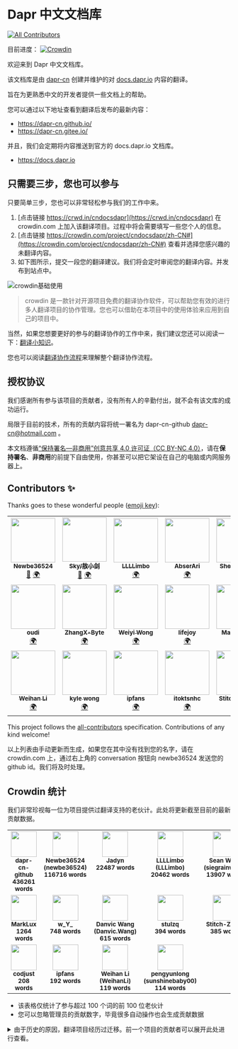 # Dapr 中文文档库

<!-- ALL-CONTRIBUTORS-BADGE:START - Do not remove or modify this section -->
[![All Contributors](https://img.shields.io/badge/all_contributors-20-orange.svg?style=flat-square)](#contributors-)
<!-- ALL-CONTRIBUTORS-BADGE:END -->

目前进度： [![Crowdin](https://badges.crowdin.net/cndocsdapr/localized.svg)](https://crowdin.com/project/cndocsdapr)

欢迎来到 Dapr 中文文档库。

该文档库是由 [dapr-cn](https://github.com/dapr-cn) 创建并维护的对 [docs.dapr.io](https://docs.dapr.io/) 内容的翻译。

旨在为更熟悉中文的开发者提供一些文档上的帮助。

您可以通过以下地址查看到翻译后发布的最新内容：

- <https://dapr-cn.github.io/>
- <https://dapr-cn.gitee.io/>

并且，我们会定期将内容推送到官方的 docs.dapr.io 文档库。

- <https://docs.dapr.io>

## 只需要三步，您也可以参与

只要简单三步，您也可以非常轻松参与我们的工作中来。

1. [点击链接 https://crwd.in/cndocsdapr](https://crwd.in/cndocsdapr) 在 crowdin.com 上加入该翻译项目。过程中将会需要填写一些您个人的信息。
2. [点击链接 https://crowdin.com/project/cndocsdapr/zh-CN#](https://crowdin.com/project/cndocsdapr/zh-CN#) 查看并选择您感兴趣的未翻译内容。
3. 如下图所示，提交一段您的翻译建议。我们将会定时审阅您的翻译内容。并发布到站点中。

![crowdin基础使用](assets/001_basic_crowdin.png)

> crowdin 是一款针对开源项目免费的翻译协作软件，可以帮助您有效的进行多人翻译项目的协作管理。您也可以借助在本项目中的使用体验来应用到自己的项目中。

当然，如果您想要更好的参与的翻译协作的工作中来，我们建议您还可以阅读一下：[翻译小知识](TranslationNotes.md)。

您也可以阅读[翻译协作流程](TranslationFlow.md)来理解整个翻译协作流程。

## 授权协议

我们感谢所有参与该项目的贡献者，没有所有人的辛勤付出，就不会有该文库的成功运行。

局限于目前的技术，所有的贡献内容将统一署名为 dapr-cn-github dapr-cn@hotmail.com 。

本文档遵循[“保持署名—非商用”创意共享 4.0 许可证（CC BY-NC 4.0）](http://creativecommons.org/licenses/by-nc/4.0/deed.zh)，请在**保持署名**、**非商用**的前提下自由使用，你甚至可以把它架设在自己的电脑或内网服务器上。

## Contributors ✨

Thanks goes to these wonderful people ([emoji key](https://allcontributors.org/docs/en/emoji-key)):

<!-- ALL-CONTRIBUTORS-LIST:START - Do not remove or modify this section -->
<!-- prettier-ignore-start -->
<!-- markdownlint-disable -->
<table>
  <tr>
    <td align="center"><a href="https://www.newbe.pro"><img src="https://avatars.githubusercontent.com/u/7685462?v=4?s=100" width="100px;" alt=""/><br /><sub><b>Newbe36524</b></sub></a><br /><a href="#ideas-newbe36524" title="Ideas, Planning, & Feedback">🤔</a> <a href="#translation-newbe36524" title="Translation">🌍</a></td>
    <td align="center"><a href="https://skyao.io"><img src="https://avatars.githubusercontent.com/u/1582369?v=4?s=100" width="100px;" alt=""/><br /><sub><b>Sky/敖小剑</b></sub></a><br /><a href="#ideas-skyao" title="Ideas, Planning, & Feedback">🤔</a> <a href="#translation-skyao" title="Translation">🌍</a></td>
    <td align="center"><a href="https://github.com/LLLLimbo"><img src="https://avatars.githubusercontent.com/u/31607003?v=4?s=100" width="100px;" alt=""/><br /><sub><b>LLLLimbo</b></sub></a><br /><a href="#translation-LLLLimbo" title="Translation">🌍</a></td>
    <td align="center"><a href="https://yuque.com/abser"><img src="https://avatars.githubusercontent.com/u/32089134?v=4?s=100" width="100px;" alt=""/><br /><sub><b>AbserAri</b></sub></a><br /><a href="#translation-abserari" title="Translation">🌍</a></td>
    <td align="center"><a href="https://www.jianshu.com/u/39ec0e6b1844?order_by=top"><img src="https://avatars.githubusercontent.com/u/12607748?v=4?s=100" width="100px;" alt=""/><br /><sub><b>Shengjie Yan</b></sub></a><br /><a href="#translation-sheng-jie" title="Translation">🌍</a></td>
    <td align="center"><a href="https://yuiter.com"><img src="https://avatars.githubusercontent.com/u/32116018?v=4?s=100" width="100px;" alt=""/><br /><sub><b>Danvic Wang</b></sub></a><br /><a href="#translation-danvic712" title="Translation">🌍</a></td>
    <td align="center"><a href="https://jadyn.wang"><img src="https://avatars.githubusercontent.com/u/13699353?v=4?s=100" width="100px;" alt=""/><br /><sub><b>Jadyn</b></sub></a><br /><a href="#translation-JadynWong" title="Translation">🌍</a></td>
  </tr>
  <tr>
    <td align="center"><a href="http://www.oudi.org"><img src="https://avatars.githubusercontent.com/u/2518192?v=4?s=100" width="100px;" alt=""/><br /><sub><b>oudi</b></sub></a><br /><a href="#translation-oudi" title="Translation">🌍</a></td>
    <td align="center"><a href="https://github.com/ZhangX-Byte"><img src="https://avatars.githubusercontent.com/u/6357361?v=4?s=100" width="100px;" alt=""/><br /><sub><b>ZhangX-Byte</b></sub></a><br /><a href="#translation-ZhangX-Byte" title="Translation">🌍</a></td>
    <td align="center"><a href="https://siegrain.wang"><img src="https://avatars.githubusercontent.com/u/11625599?v=4?s=100" width="100px;" alt=""/><br /><sub><b>Weiyi Wong</b></sub></a><br /><a href="#translation-siegrainwong" title="Translation">🌍</a></td>
    <td align="center"><a href="https://github.com/lifejoyforpy"><img src="https://avatars.githubusercontent.com/u/38183800?v=4?s=100" width="100px;" alt=""/><br /><sub><b>lifejoy</b></sub></a><br /><a href="#translation-lifejoyforpy" title="Translation">🌍</a></td>
    <td align="center"><a href="http://marklux.cn"><img src="https://avatars.githubusercontent.com/u/19239409?v=4?s=100" width="100px;" alt=""/><br /><sub><b>Mark Lumin</b></sub></a><br /><a href="#translation-MarkLux" title="Translation">🌍</a></td>
    <td align="center"><a href="http://blog.ithuo.net:8877"><img src="https://avatars.githubusercontent.com/u/20416202?v=4?s=100" width="100px;" alt=""/><br /><sub><b>charleszhn</b></sub></a><br /><a href="#translation-charleszhn" title="Translation">🌍</a></td>
    <td align="center"><a href="http://www.tomorjm.com"><img src="https://avatars.githubusercontent.com/u/11410549?v=4?s=100" width="100px;" alt=""/><br /><sub><b>Jaime Zhang</b></sub></a><br /><a href="#translation-TomorJM" title="Translation">🌍</a></td>
  </tr>
  <tr>
    <td align="center"><a href="https://www.cnblogs.com/weihanli"><img src="https://avatars.githubusercontent.com/u/7604648?v=4?s=100" width="100px;" alt=""/><br /><sub><b>Weihan Li</b></sub></a><br /><a href="#translation-weihanli" title="Translation">🌍</a></td>
    <td align="center"><a href="http://www.herowk.com"><img src="https://avatars.githubusercontent.com/u/1592834?v=4?s=100" width="100px;" alt=""/><br /><sub><b>kyle wong</b></sub></a><br /><a href="#translation-herowk" title="Translation">🌍</a></td>
    <td align="center"><a href="https://www.4async.com"><img src="https://avatars.githubusercontent.com/u/363344?v=4?s=100" width="100px;" alt=""/><br /><sub><b>ipfans</b></sub></a><br /><a href="#translation-ipfans" title="Translation">🌍</a></td>
    <td align="center"><a href="https://github.com/Itoktsnhc"><img src="https://avatars.githubusercontent.com/u/11204672?v=4?s=100" width="100px;" alt=""/><br /><sub><b>itoktsnhc</b></sub></a><br /><a href="#translation-itoktsnhc" title="Translation">🌍</a></td>
    <td align="center"><a href="https://github.com/Stitch-Zhang"><img src="https://avatars.githubusercontent.com/u/61350804?v=4?s=100" width="100px;" alt=""/><br /><sub><b>Stitch-Zhang</b></sub></a><br /><a href="#translation-Stitch-Zhang" title="Translation">🌍</a></td>
    <td align="center"><a href="https://github.com/stulzq"><img src="https://avatars.githubusercontent.com/u/13200155?v=4?s=100" width="100px;" alt=""/><br /><sub><b>Zhiqiang Li</b></sub></a><br /><a href="#translation-stulzq" title="Translation">🌍</a></td>
  </tr>
</table>

<!-- markdownlint-restore -->
<!-- prettier-ignore-end -->

<!-- ALL-CONTRIBUTORS-LIST:END -->

This project follows the [all-contributors](https://github.com/all-contributors/all-contributors) specification. Contributions of any kind welcome!

以上列表由手动更新而生成，如果您在其中没有找到您的名字，请在 crowdin.com 上，通过右上角的 conversation 按钮向 newbe36524 发送您的 github id。我们将及时处理。

## Crowdin 统计

我们非常珍视每一位为项目提供过翻译支持的老伙计。此处将更新截至目前的最新贡献数据。

<!-- CROWDIN-TRANSLATORS-START -->
<table style="width: 100%;"><tr>
              <td style="text-align:center; vertical-align: top;">
                  <a href="https://crowdin.com/profile/dapr-cn-github">
                    <img style="width: 58px" src="https://crowdin-static.downloads.crowdin.com/avatar/14655472/medium/e202f38d532df9974d4f4650ee8180b9.png"/>
                   </a>
                  <br />
                  <sub>
                      <b>dapr-cn-github</b>
                  </sub>
                  <br />
                  <sub>
                      <b>436261 words</b>
                  </sub>
              </td>
              <td style="text-align:center; vertical-align: top;">
                  <a href="https://crowdin.com/profile/newbe36524">
                    <img style="width: 58px" src="https://crowdin-static.downloads.crowdin.com/avatar/14343192/medium/4d4f53fb1650aef3e1e74849d4293595.png"/>
                   </a>
                  <br />
                  <sub>
                      <b>Newbe36524 (newbe36524)</b>
                  </sub>
                  <br />
                  <sub>
                      <b>116716 words</b>
                  </sub>
              </td>
              <td style="text-align:center; vertical-align: top;">
                  <a href="https://crowdin.com/profile/Jadyn">
                    <img style="width: 58px" src="https://crowdin-static.downloads.crowdin.com/avatar/14016211/medium/3ceda39cee7ab8540c6d47e84e7c20da.jpg"/>
                   </a>
                  <br />
                  <sub>
                      <b>Jadyn</b>
                  </sub>
                  <br />
                  <sub>
                      <b>22487 words</b>
                  </sub>
              </td>
              <td style="text-align:center; vertical-align: top;">
                  <a href="https://crowdin.com/profile/LLLimbo">
                    <img style="width: 58px" src="https://crowdin-static.downloads.crowdin.com/avatar/14662540/medium/221399a113d62b524901b9384f6ba9b5.jpg"/>
                   </a>
                  <br />
                  <sub>
                      <b>LLLLimbo (LLLimbo)</b>
                  </sub>
                  <br />
                  <sub>
                      <b>20462 words</b>
                  </sub>
              </td>
              <td style="text-align:center; vertical-align: top;">
                  <a href="https://crowdin.com/profile/siegrainwong">
                    <img style="width: 58px" src="https://crowdin-static.downloads.crowdin.com/avatar/14658460/medium/ee7d4abad04d01213596cc943048cf3c.jpeg"/>
                   </a>
                  <br />
                  <sub>
                      <b>Sean Wong (siegrainwong)</b>
                  </sub>
                  <br />
                  <sub>
                      <b>13907 words</b>
                  </sub>
              </td>
              <td style="text-align:center; vertical-align: top;">
                  <a href="https://crowdin.com/profile/herowk">
                    <img style="width: 58px" src="https://crowdin-static.downloads.crowdin.com/avatar/14684048/medium/a671bdc899c5f9c4d6851f13726a9b37.png"/>
                   </a>
                  <br />
                  <sub>
                      <b>kyle wong (herowk)</b>
                  </sub>
                  <br />
                  <sub>
                      <b>2654 words</b>
                  </sub>
              </td>
              <td style="text-align:center; vertical-align: top;">
                  <a href="https://crowdin.com/profile/charleszhn">
                    <img style="width: 58px" src="https://www.gravatar.com/avatar/b803a21d4574831484a432a203f87120?s=48&d=https%3A%2F%2Fcrowdin.com%2Fimages%2Fuser-picture.png"/>
                   </a>
                  <br />
                  <sub>
                      <b>charleszhn</b>
                  </sub>
                  <br />
                  <sub>
                      <b>1727 words</b>
                  </sub>
              </td></tr><tr>
              <td style="text-align:center; vertical-align: top;">
                  <a href="https://crowdin.com/profile/MarkLux">
                    <img style="width: 58px" src="https://crowdin-static.downloads.crowdin.com/avatar/14674432/medium/a1117a26198499b2b95feb9dc569769f.jpg"/>
                   </a>
                  <br />
                  <sub>
                      <b>MarkLux</b>
                  </sub>
                  <br />
                  <sub>
                      <b>1264 words</b>
                  </sub>
              </td>
              <td style="text-align:center; vertical-align: top;">
                  <a href="https://crowdin.com/profile/w_Y_">
                    <img style="width: 58px" src="https://www.gravatar.com/avatar/52730627c93e4557e9a1088295898303?s=48&d=https%3A%2F%2Fcrowdin.com%2Fimages%2Fuser-picture.png"/>
                   </a>
                  <br />
                  <sub>
                      <b>w_Y_</b>
                  </sub>
                  <br />
                  <sub>
                      <b>748 words</b>
                  </sub>
              </td>
              <td style="text-align:center; vertical-align: top;">
                  <a href="https://crowdin.com/profile/Danvic.Wang">
                    <img style="width: 58px" src="https://crowdin-static.downloads.crowdin.com/avatar/14615740/medium/3f35f4e495afae34f0633d49c65b8113.jpeg"/>
                   </a>
                  <br />
                  <sub>
                      <b>Danvic Wang (Danvic.Wang)</b>
                  </sub>
                  <br />
                  <sub>
                      <b>615 words</b>
                  </sub>
              </td>
              <td style="text-align:center; vertical-align: top;">
                  <a href="https://crowdin.com/profile/stulzq">
                    <img style="width: 58px" src="https://www.gravatar.com/avatar/a034587b0605a71b61a473a55eade6b5?s=48&d=https%3A%2F%2Fcrowdin.com%2Fimages%2Fuser-picture.png"/>
                   </a>
                  <br />
                  <sub>
                      <b>stulzq</b>
                  </sub>
                  <br />
                  <sub>
                      <b>394 words</b>
                  </sub>
              </td>
              <td style="text-align:center; vertical-align: top;">
                  <a href="https://crowdin.com/profile/Stitch-Zhang">
                    <img style="width: 58px" src="https://crowdin-static.downloads.crowdin.com/avatar/14767960/medium/1c4b01393ea83f568156af368df46f03.png"/>
                   </a>
                  <br />
                  <sub>
                      <b>Stitch-Zhang</b>
                  </sub>
                  <br />
                  <sub>
                      <b>385 words</b>
                  </sub>
              </td>
              <td style="text-align:center; vertical-align: top;">
                  <a href="https://crowdin.com/profile/Itoktsnhc">
                    <img style="width: 58px" src="https://crowdin-static.downloads.crowdin.com/avatar/14744976/medium/dbb59b4e47b2224cd85722049d14f698.png"/>
                   </a>
                  <br />
                  <sub>
                      <b>itoktsnhc (Itoktsnhc)</b>
                  </sub>
                  <br />
                  <sub>
                      <b>293 words</b>
                  </sub>
              </td>
              <td style="text-align:center; vertical-align: top;">
                  <a href="https://crowdin.com/profile/oudi">
                    <img style="width: 58px" src="https://crowdin-static.downloads.crowdin.com/avatar/14397588/medium/d45928ebed8263cf5919c863bfcd699e.jpeg"/>
                   </a>
                  <br />
                  <sub>
                      <b>oudi</b>
                  </sub>
                  <br />
                  <sub>
                      <b>280 words</b>
                  </sub>
              </td></tr><tr>
              <td style="text-align:center; vertical-align: top;">
                  <a href="https://crowdin.com/profile/codjust">
                    <img style="width: 58px" src="https://www.gravatar.com/avatar/6d5421b05ba725cd4cf65cdd85eb6f3b?s=48&d=https%3A%2F%2Fcrowdin.com%2Fimages%2Fuser-picture.png"/>
                   </a>
                  <br />
                  <sub>
                      <b>codjust</b>
                  </sub>
                  <br />
                  <sub>
                      <b>208 words</b>
                  </sub>
              </td>
              <td style="text-align:center; vertical-align: top;">
                  <a href="https://crowdin.com/profile/ipfans">
                    <img style="width: 58px" src="https://crowdin-static.downloads.crowdin.com/avatar/14689592/medium/4cec88d56b5a3e88926b5f4758affa93.jpeg"/>
                   </a>
                  <br />
                  <sub>
                      <b>ipfans</b>
                  </sub>
                  <br />
                  <sub>
                      <b>192 words</b>
                  </sub>
              </td>
              <td style="text-align:center; vertical-align: top;">
                  <a href="https://crowdin.com/profile/WeihanLi">
                    <img style="width: 58px" src="https://crowdin-static.downloads.crowdin.com/avatar/14686614/medium/514d87f9880deed98f006b2a13aeb128.jpeg"/>
                   </a>
                  <br />
                  <sub>
                      <b>Weihan Li (WeihanLi)</b>
                  </sub>
                  <br />
                  <sub>
                      <b>119 words</b>
                  </sub>
              </td>
              <td style="text-align:center; vertical-align: top;">
                  <a href="https://crowdin.com/profile/sunshinebaby00">
                    <img style="width: 58px" src="https://crowdin-static.downloads.crowdin.com/avatar/14576690/medium/c5e9d1d3c62de3a098c94d0b44c7be62.jpeg"/>
                   </a>
                  <br />
                  <sub>
                      <b>pengyunlong (sunshinebaby00)</b>
                  </sub>
                  <br />
                  <sub>
                      <b>114 words</b>
                  </sub>
              </td></tr></table>
<!-- CROWDIN-TRANSLATORS-END -->

- 该表格仅统计了参与超过 100 个词的前 100 位老伙计
- 您可以忽略管理员的贡献数字，毕竟很多自动操作也会生成贡献数据

<details>
  <summary>由于历史的原因，翻译项目经历过迁移。前一个项目的贡献者可以展开此处进行查看。</summary>
<table style="width: 100%;"><tr>
<td style="text-align:center; vertical-align: top;">
    <a href="https://crowdin.com/profile/newbe36524">
      <img style="width: 58px" src="https://crowdin-static.downloads.crowdin.com/avatar/14343192/medium/4d4f53fb1650aef3e1e74849d4293595.png"/>
      </a>
    <br />
    <sub>
        <b>Newbe36524 (newbe36524)</b>
    </sub>
    <br />
    <sub>
        <b>79730 words</b>
    </sub>
</td>
<td style="text-align:center; vertical-align: top;">
    <a href="https://crowdin.com/profile/skyao">
      <img style="width: 58px" src="https://crowdin-static.downloads.crowdin.com/avatar/14555814/medium/5d768c59a963649d667ba88370356627.jpeg"/>
      </a>
    <br />
    <sub>
        <b>Sky/敖小剑 (skyao)</b>
    </sub>
    <br />
    <sub>
        <b>6281 words</b>
    </sub>
</td>
<td style="text-align:center; vertical-align: top;">
    <a href="https://crowdin.com/profile/ZhangX-Byte">
      <img style="width: 58px" src="https://crowdin-static.downloads.crowdin.com/avatar/14548398/medium/488c14cc6b9c803497582582efe4847b.png"/>
      </a>
    <br />
    <sub>
        <b>ZhangX-Byte</b>
    </sub>
    <br />
    <sub>
        <b>4311 words</b>
    </sub>
</td>
<td style="text-align:center; vertical-align: top;">
    <a href="https://crowdin.com/profile/fffirer">
      <img style="width: 58px" src="https://www.gravatar.com/avatar/3e94ebb36363097fb0b2e5a94e835373?s=48&d=https%3A%2F%2Fcrowdin.com%2Fimages%2Fuser-picture.png"/>
      </a>
    <br />
    <sub>
        <b>fffirer</b>
    </sub>
    <br />
    <sub>
        <b>3943 words</b>
    </sub>
</td>
<td style="text-align:center; vertical-align: top;">
    <a href="https://crowdin.com/profile/msdz">
      <img style="width: 58px" src="https://crowdin-static.downloads.crowdin.com/avatar/13368878/medium/a3291c46f7859b752e90cea385aa54e1.jpeg"/>
      </a>
    <br />
    <sub>
        <b>David Zheng (msdz)</b>
    </sub>
    <br />
    <sub>
        <b>4665 words</b>
    </sub>
</td>
<td style="text-align:center; vertical-align: top;">
    <a href="https://crowdin.com/profile/yhyddr">
      <img style="width: 58px" src="https://crowdin-static.downloads.crowdin.com/avatar/13843187/medium/bd780c98ac58da3cdab556ab6367d9cf.png"/>
      </a>
    <br />
    <sub>
        <b>Abser·Ari (yhyddr)</b>
    </sub>
    <br />
    <sub>
        <b>1613 words</b>
    </sub>
</td>
<td style="text-align:center; vertical-align: top;">
    <a href="https://crowdin.com/profile/sheng-jie">
      <img style="width: 58px" src="https://crowdin-static.downloads.crowdin.com/avatar/14570618/medium/8122d28f63654c0c2fb6a985089002b9.jpeg"/>
      </a>
    <br />
    <sub>
        <b>Shengjie Yan (sheng-jie)</b>
    </sub>
    <br />
    <sub>
        <b>6542 words</b>
    </sub>
</td></tr><tr>
<td style="text-align:center; vertical-align: top;">
    <a href="https://crowdin.com/profile/liuyangc3">
      <img style="width: 58px" src="https://crowdin-static.downloads.crowdin.com/avatar/14660900/medium/0bdd3c54a919c5281765e19e7544eb31.jpeg"/>
      </a>
    <br />
    <sub>
        <b>yang liu (liuyangc3)</b>
    </sub>
    <br />
    <sub>
        <b>652 words</b>
    </sub>
</td>
<td style="text-align:center; vertical-align: top;">
    <a href="https://crowdin.com/profile/betulasector">
      <img style="width: 58px" src="https://www.gravatar.com/avatar/c757045e7c6adb9682ee1ac35dabdb69?s=48&d=https%3A%2F%2Fcrowdin.com%2Fimages%2Fuser-picture.png"/>
      </a>
    <br />
    <sub>
        <b>betulasector</b>
    </sub>
    <br />
    <sub>
        <b>589 words</b>
    </sub>
</td>
<td style="text-align:center; vertical-align: top;">
    <a href="https://crowdin.com/profile/heavenwing">
      <img style="width: 58px" src="https://crowdin-static.downloads.crowdin.com/avatar/14548206/medium/eb0f45aa3396ea685c465bf67e7103a8.png"/>
      </a>
    <br />
    <sub>
        <b>Yongguang Zhu (heavenwing)</b>
    </sub>
    <br />
    <sub>
        <b>604 words</b>
    </sub>
</td>
<td style="text-align:center; vertical-align: top;">
    <a href="https://crowdin.com/profile/sunshinebaby00">
      <img style="width: 58px" src="https://crowdin-static.downloads.crowdin.com/avatar/14576690/medium/c5e9d1d3c62de3a098c94d0b44c7be62.jpeg"/>
      </a>
    <br />
    <sub>
        <b>pengyunlong (sunshinebaby00)</b>
    </sub>
    <br />
    <sub>
        <b>522 words</b>
    </sub>
</td>
<td style="text-align:center; vertical-align: top;">
    <a href="https://crowdin.com/profile/mrpengfei">
      <img style="width: 58px" src="https://crowdin-static.downloads.crowdin.com/avatar/14659712/medium/7ab051b1a809e29b3a1ccd94eabc03d2.png"/>
      </a>
    <br />
    <sub>
        <b>mrpengfei</b>
    </sub>
    <br />
    <sub>
        <b>508 words</b>
    </sub>
</td>
<td style="text-align:center; vertical-align: top;">
    <a href="https://crowdin.com/profile/Jadyn">
      <img style="width: 58px" src="https://i2.wp.com/crowdin.com/images/user-picture.png?ssl=1"/>
      </a>
    <br />
    <sub>
        <b>Jadyn</b>
    </sub>
    <br />
    <sub>
        <b>479 words</b>
    </sub>
</td>
<td style="text-align:center; vertical-align: top;">
    <a href="https://crowdin.com/profile/LLLimbo">
      <img style="width: 58px" src="https://crowdin-static.downloads.crowdin.com/avatar/14662540/medium/221399a113d62b524901b9384f6ba9b5.jpg"/>
      </a>
    <br />
    <sub>
        <b>LLLLimbo (LLLimbo)</b>
    </sub>
    <br />
    <sub>
        <b>458 words</b>
    </sub>
</td></tr><tr>
<td style="text-align:center; vertical-align: top;">
    <a href="https://crowdin.com/profile/oudi">
      <img style="width: 58px" src="https://crowdin-static.downloads.crowdin.com/avatar/14397588/medium/d45928ebed8263cf5919c863bfcd699e.jpeg"/>
      </a>
    <br />
    <sub>
        <b>oudi</b>
    </sub>
    <br />
    <sub>
        <b>379 words</b>
    </sub>
</td>
<td style="text-align:center; vertical-align: top;">
    <a href="https://crowdin.com/profile/lifejoyforpy">
      <img style="width: 58px" src="https://crowdin-static.downloads.crowdin.com/avatar/14657860/medium/08a4c53e85f5cc73127e0b6e6d2c09af.jpeg"/>
      </a>
    <br />
    <sub>
        <b>lifejoy (lifejoyforpy)</b>
    </sub>
    <br />
    <sub>
        <b>157 words</b>
    </sub>
</td>
<td style="text-align:center; vertical-align: top;">
    <a href="https://crowdin.com/profile/Danvic.Wang">
      <img style="width: 58px" src="https://crowdin-static.downloads.crowdin.com/avatar/14615740/medium/3f35f4e495afae34f0633d49c65b8113.jpeg"/>
      </a>
    <br />
    <sub>
        <b>Danvic Wang (Danvic.Wang)</b>
    </sub>
    <br />
    <sub>
        <b>116 words</b>
    </sub>
</td></tr></table>
</details>
